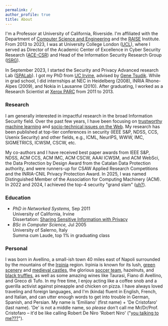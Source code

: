 ```yaml
---
permalink: /
author_profile: true
title: About
---
```



I'm a Professor at University of California, Riverside. I'm affiliated with the Department of [Computer Science and Engineering](https://www1.cs.ucr.edu) and the [RAISE](https://raise.ucr.edu/) Institute.
From 2013 to 2023, I was at University College London ([UCL](http://www.ucl.ac.uk/)), where I served as Director of the Academic Center of Excellence in Cyber Security Research ([ACE-CSR](https://www.ucl.ac.uk/cybersecurity-centre-of-excellence/)) and Head of the Information Security Research Group ([ISRG](https://sec.cs.ucl.ac.uk)).

In September 2023, I started the Security and Privacy Advanced research Lab ([SPALab](https://spalab.cs.ucr.edu)).
I got my PhD from [UC Irvine](https://www.cs.uci.edu), advised by [Gene Tsudik](https://www.ics.uci.edu/~gts/).
While in grad school, I did internships at NEC in Heidelberg (2008), INRIA Rhone-Alpes (2009), and Nokia in Lausanne (2010).
After graduating, I worked as a Research Scientist at [Xerox PARC](http://www.parc.com/) from 2011 to 2013.

### Research

I am generally interested in impactful research in the broad Information Security field. Over the past few years, I have been focusing on [trustworthy machine learning](https://emilianodc.com/trustworthy-ML) and [socio-technical issues on the Web](https://emilianodc.com/cybersafety/).
My research has been published at top-tier conferences in security (IEEE S&P, NDSS, CCS, Usenix Security) and other fields, e.g., ICML, NeurIPS, WWW, IMC, SIGMETRICS, ICWSM, CSCW, etc.  

My co-authors and I have received best paper awards from IEEE S&P, NDSS, ACM CCS, ACM IMC, ACM CSCW, AAAI ICWSM, and ACM WebSci, the Data Protection by Design Award from the Catalan Data Protection authority, and were runners-up for CSAW Applied Research Competitions and the INRIA-CNIL Privacy Protection Award. 
In 2025, I was named Distinguished Member of the Association for Computing Machinery (ACM).
In 2022 and 2024, I achieved the top-4 security "grand slam" (<a href="images/eye_roll.jpg" target=_blank>uh?</a>).


### Education
- *PhD in Networked Systems,* Sep 2011   
  University of California, Irvine  
  Dissertation: [Sharing Sensitive Information with Privacy](https://emilianodc.com/PAPERS/dissertation.pdf) 
- *BSc in Computer Science,* Jul 2005  
  University of Salerno, Italy  
  Summa cum Laude, top 1% in graduating class
 

### Personal
I was born in Avellino, a small-ish town 40 miles east of Napoli surrounded by the mountains of the [Irpinia](https://en.wikipedia.org/wiki/Irpinia) region. Irpinia is known for its lush, [green scenery](https://web.unisa.it/en/campus-life/surroundings/irpinia) and <a href="images/castles.jpg" target="_blank">medieval castles</a>, the glorious [soccer team](https://en.wikipedia.org/wiki/U.S._Avellino_1912), hazelnuts, and <a href="images/truffle.jpg" target="_blank">black truffles</a>, as well as some amazing wines like Taurasi, Fiano di Avellino, and Greco di Tufo. 
In my free time, I enjoy acting like a coffee snob and a guerilla activist against pineapple and chicken on pizza. 
I have always loved traveling and foreign languages, and I'm (kinda) fluent in English, French, and Italian, and can utter enough words to get into trouble in German, Spanish, and Persian.
My name is 'Emiliano' (first name) + 'De Cristofaro' (last name). 'De' is not a middle name, so _please_ don't call me Mr/Dr/Prof. Cristofaro &ndash; it'd be like calling Robert De Niro 'Robert Niro' ("<a href="https://www.youtube.com/watch?v=-QWL-FwX4t4&t=52s" target="_blank">you talking to me???</a>").
